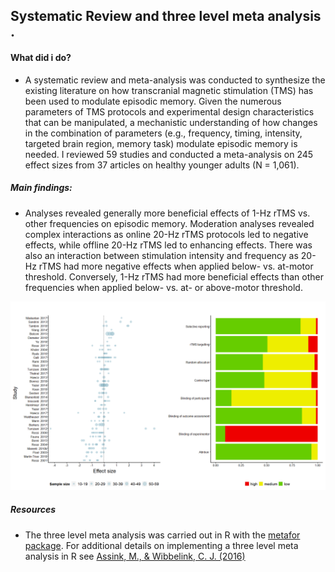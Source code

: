## Systematic Review and three level meta analysis .
#### What did i do?
* A systematic review and meta-analysis was conducted to synthesize the existing literature on how transcranial magnetic stimulation (TMS) has been used to modulate episodic memory. Given the numerous parameters of TMS protocols and experimental design characteristics that can be manipulated, a mechanistic understanding of how changes in the combination of parameters (e.g., frequency, timing, intensity, targeted brain region, memory task) modulate episodic memory is needed. I reviewed 59 studies and conducted a meta-analysis on 245 effect sizes from 37 articles on healthy younger adults (N = 1,061). 
##### Main findings:
* Analyses revealed generally more beneficial effects of 1-Hz rTMS vs. other frequencies on episodic memory. Moderation analyses revealed complex interactions as online 20-Hz rTMS protocols led to negative effects, while offline 20-Hz rTMS led to enhancing effects. There was also an interaction between stimulation intensity and frequency as 20-Hz rTMS had more negative effects when applied below- vs. at-motor threshold. Conversely, 1-Hz rTMS had more beneficial effects than other frequencies when applied below- vs. at- or above-motor threshold.

<p align = "center"> <img src="https://github.com/nickwyeh/nd_meta_review/blob/main/figures/esplot_biasplot.png" width="600"> </p> 


 
##### Resources 
* The three level meta analysis was carried out in R with the [metafor package](https://www.metafor-project.org/doku.php). For additional details on implementing a three level meta analysis in R see [Assink, M., & Wibbelink, C. J. (2016)](https://www.tqmp.org/RegularArticles/vol12-3/p154/p154.pdf)
